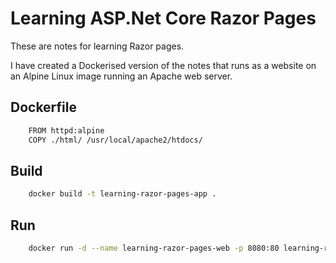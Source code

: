 # Learning ASP.Net Core Razor Pages

These are notes for learning Razor pages.

I have created a Dockerised version of the notes that runs as a website on an Alpine Linux image running an Apache web server.

## Dockerfile

```bash
    FROM httpd:alpine
    COPY ./html/ /usr/local/apache2/htdocs/
```

## Build

```bash
    docker build -t learning-razor-pages-app .
```

## Run

```bash
    docker run -d --name learning-razor-pages-web -p 8080:80 learning-razor-pages-app
```

